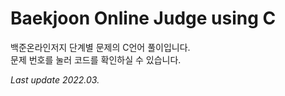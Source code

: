 # Baekjoon Online Judge using C

백준온라인저지 단계별 문제의 C언어 풀이입니다.   
문제 번호를 눌러 코드를 확인하실 수 있습니다.


*Last update 2022.03.*
